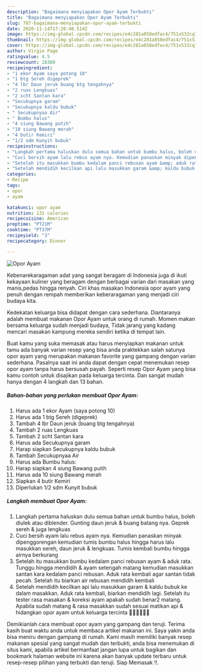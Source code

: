 ```yaml
---
description: "Bagaimana menyiapakan Opor Ayam Terbukti"
title: "Bagaimana menyiapakan Opor Ayam Terbukti"
slug: 787-bagaimana-menyiapakan-opor-ayam-terbukti
date: 2020-11-14T17:28:48.514Z
image: https://img-global.cpcdn.com/recipes/e4c281a858edfac4/751x532cq70/opor-ayam-foto-resep-utama.jpg
thumbnail: https://img-global.cpcdn.com/recipes/e4c281a858edfac4/751x532cq70/opor-ayam-foto-resep-utama.jpg
cover: https://img-global.cpcdn.com/recipes/e4c281a858edfac4/751x532cq70/opor-ayam-foto-resep-utama.jpg
author: Virgie Page
ratingvalue: 4.5
reviewcount: 18380
recipeingredient:
- "1 ekor Ayam saya potong 10"
- "1 btg Sereh digeprek"
- "4 lbr Daun jeruk buang btg tengahnya"
- "2 ruas Lengkuas"
- "2 scht Santan kara"
- "Secukupnya garam"
- "Secukupnya kaldu bubuk"
- " Secukupnyaa Air"
- " Bumbu halus"
- "4 siung Bawang putih"
- "10 siung Bawang merah"
- "4 butir Kemiri"
- "1/2 sdm Kunyit bubuk"
recipeinstructions:
- "Langkah pertama haluskan dulu semua bahan untuk bumbu halus, boleh diulek atau diblender. Gunting daun jeruk &amp; buang batang nya. Geprek sereh &amp; juga lengkuas"
- "Cuci bersih ayam lalu rebus ayam nya. Kemudian panaskan minyak dipenggorengan kemudian tumis bumbu halus hingga harus lalu masukkan sereh, daun jeruk &amp; lengkuas. Tumis kembali bumbu hingga airnya berkurang"
- "Setelah itu masukkan bumbu kedalam panci rebusan ayam &amp; aduk rata. Tunggu hingga mendidih &amp; ayam setengah matang kemudian masukkan santan kara kedalam panci rebusan. Aduk rata kembali agar santan tidak pecah. Setelah itu biarkan air rebusan mendidih kembali"
- "Setelah mendidih kecilkan api lalu masukkan garam &amp; kaldu bubuk ke dalam masakkan. Aduk rata kembali, biarkan mendidih lagi. Setelah itu tester rasa masakan &amp; koreksi ayam apakah sudah benar2 matang. Apabila sudah matang &amp; rasa masakkan sudah sesuai matikan api &amp; hidangkan opor ayam untuk keluarga tercinta 🥰🥰🙏🏻🙏🏻"
categories:
- Recipe
tags:
- opor
- ayam

katakunci: opor ayam 
nutrition: 131 calories
recipecuisine: American
preptime: "PT21M"
cooktime: "PT37M"
recipeyield: "3"
recipecategory: Dinner

---
```



![Opor Ayam](https://img-global.cpcdn.com/recipes/e4c281a858edfac4/751x532cq70/opor-ayam-foto-resep-utama.jpg)

Kebenarekaragaman adat yang sangat beragam di Indonesia juga di ikuti kekayaan kuliner yang beragam dengan berbagai varian dari masakan yang manis,pedas hingga renyah. Ciri khas masakan Indonesia opor ayam yang penuh dengan rempah memberikan keberaragaman yang menjadi ciri budaya kita.




Kedekatan keluarga bisa didapat dengan cara sederhana. Diantaranya adalah membuat makanan Opor Ayam untuk orang di rumah. Momen makan bersama keluarga sudah menjadi budaya, Tidak jarang yang kadang mencari masakan kampung mereka sendiri ketika di tempat lain.

Buat kamu yang suka memasak atau harus menyiapkan makanan untuk tamu ada banyak varian resep yang bisa anda praktekkan salah satunya opor ayam yang merupakan makanan favorite yang gampang dengan varian sederhana. Pasalnya saat ini anda dapat dengan cepat menemukan resep opor ayam tanpa harus bersusah payah.
Seperti resep Opor Ayam yang bisa kamu contoh untuk disajikan pada keluarga tercinta. Dan sangat mudah hanya dengan 4 langkah dan 13 bahan.


<!--inarticleads1-->

##### Bahan-bahan yang perlukan membuat Opor Ayam:

1. Harus ada 1 ekor Ayam (saya potong 10)
1. Harus ada 1 btg Sereh (digeprek)
1. Tambah 4 lbr Daun jeruk (buang btg tengahnya)
1. Tambah 2 ruas Lengkuas
1. Tambah 2 scht Santan kara
1. Harus ada Secukupnya garam
1. Harap siapkan Secukupnya kaldu bubuk
1. Tambah  Secukupnyaa Air
1. Harus ada  Bumbu halus:
1. Harap siapkan 4 siung Bawang putih
1. Harus ada 10 siung Bawang merah
1. Siapkan 4 butir Kemiri
1. Diperlukan 1/2 sdm Kunyit bubuk




<!--inarticleads2-->

##### Langkah membuat  Opor Ayam:

1. Langkah pertama haluskan dulu semua bahan untuk bumbu halus, boleh diulek atau diblender. Gunting daun jeruk &amp; buang batang nya. Geprek sereh &amp; juga lengkuas
1. Cuci bersih ayam lalu rebus ayam nya. Kemudian panaskan minyak dipenggorengan kemudian tumis bumbu halus hingga harus lalu masukkan sereh, daun jeruk &amp; lengkuas. Tumis kembali bumbu hingga airnya berkurang
1. Setelah itu masukkan bumbu kedalam panci rebusan ayam &amp; aduk rata. Tunggu hingga mendidih &amp; ayam setengah matang kemudian masukkan santan kara kedalam panci rebusan. Aduk rata kembali agar santan tidak pecah. Setelah itu biarkan air rebusan mendidih kembali
1. Setelah mendidih kecilkan api lalu masukkan garam &amp; kaldu bubuk ke dalam masakkan. Aduk rata kembali, biarkan mendidih lagi. Setelah itu tester rasa masakan &amp; koreksi ayam apakah sudah benar2 matang. Apabila sudah matang &amp; rasa masakkan sudah sesuai matikan api &amp; hidangkan opor ayam untuk keluarga tercinta 🥰🥰🙏🏻🙏🏻




Demikianlah cara membuat opor ayam yang gampang dan teruji. Terima kasih buat waktu anda untuk membaca artikel makanan ini. Saya yakin anda bisa meniru dengan gampang di rumah. Kami masih memiliki banyak resep makanan spesial yang sangat mudah dan terbukti, anda bisa menemukan di situs kami, apabila artikel bermanfaat jangan lupa untuk bagikan dan bookmark halaman website ini karena akan banyak update terbaru untuk resep-resep pilihan yang terbukti dan teruji. Siap Memasak !!. 
